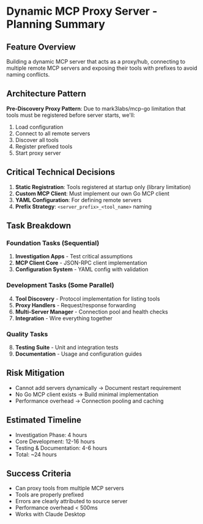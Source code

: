 # Dynamic MCP Proxy Server - Planning Summary

## Feature Overview
Building a dynamic MCP server that acts as a proxy/hub, connecting to multiple remote MCP servers and exposing their tools with prefixes to avoid naming conflicts.

## Architecture Pattern
**Pre-Discovery Proxy Pattern**: Due to mark3labs/mcp-go limitation that tools must be registered before server starts, we'll:
1. Load configuration
2. Connect to all remote servers
3. Discover all tools
4. Register prefixed tools
5. Start proxy server

## Critical Technical Decisions
1. **Static Registration**: Tools registered at startup only (library limitation)
2. **Custom MCP Client**: Must implement our own Go MCP client
3. **YAML Configuration**: For defining remote servers
4. **Prefix Strategy**: `<server_prefix>_<tool_name>` naming

## Task Breakdown

### Foundation Tasks (Sequential)
1. **Investigation Apps** - Test critical assumptions
2. **MCP Client Core** - JSON-RPC client implementation
3. **Configuration System** - YAML config with validation

### Development Tasks (Some Parallel)
4. **Tool Discovery** - Protocol implementation for listing tools
5. **Proxy Handlers** - Request/response forwarding
6. **Multi-Server Manager** - Connection pool and health checks
7. **Integration** - Wire everything together

### Quality Tasks
8. **Testing Suite** - Unit and integration tests
9. **Documentation** - Usage and configuration guides

## Risk Mitigation
- Cannot add servers dynamically → Document restart requirement
- No Go MCP client exists → Build minimal implementation
- Performance overhead → Connection pooling and caching

## Estimated Timeline
- Investigation Phase: 4 hours
- Core Development: 12-16 hours  
- Testing & Documentation: 4-6 hours
- Total: ~24 hours

## Success Criteria
- Can proxy tools from multiple MCP servers
- Tools are properly prefixed
- Errors are clearly attributed to source server
- Performance overhead < 500ms
- Works with Claude Desktop